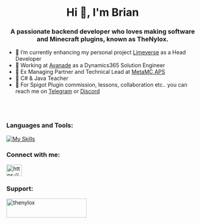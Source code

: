 <h1 align="center">Hi 👋, I'm Brian</h1>
<h3 align="center">A passionate backend developer who loves making software and Minecraft plugins, known as TheNylox.</h3>

- 🔭 I’m currently enhancing my personal project [Limeverse](https://www.limeverse.it) as a Head Developer
- 🔭 Working at [Avanade](https://www.avanade.com/it-it) as a Dynamics365 Solution Engineer
- 🔭 Ex Managing Partner and Technical Lead  at [MetaMC APS](https://www.metamc.it/)
- 🔭 C# & Java Teacher
- 🔭 For Spigot Plugin commission, lessons, collaboration etc.. you can reach me on [Telegram](https://t.me/nailosc) or [Discord](https://discordapp.com/users/404237367474651137)

<br></br>

<h3 align="left">Languages and Tools:</h3>

[![My Skills](https://skillicons.dev/icons?i=cs,java,javascript,azure,dotnet,postman,debian,docker,mysql)](https://skillicons.dev) 


<h3 align="left">Connect with me:</h3>
<p align="left">
<a href="https://www.linkedin.com/in/brian-lorenzo-boitano-3b2340228/" target="blank"><img align="center" src="https://raw.githubusercontent.com/rahuldkjain/github-profile-readme-generator/master/src/images/icons/Social/linked-in-alt.svg" alt="https://www.linkedin.com/in/brian-lorenzo-boitano-3b2340228/" height="30" width="40" /></a>
</p>

<h3 align="left">Support:</h3>
<p><a href="https://ko-fi.com/thenylox"> <img align="left" src="https://cdn.ko-fi.com/cdn/kofi3.png?v=3" height="50" width="210" alt="thenylox" /></a></p><br><br>
